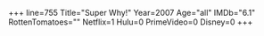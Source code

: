 +++
line=755
Title="Super Why!"
Year=2007
Age="all"
IMDb="6.1"
RottenTomatoes=""
Netflix=1
Hulu=0
PrimeVideo=0
Disney=0
+++

